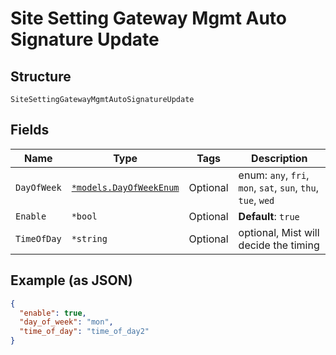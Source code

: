 
# Site Setting Gateway Mgmt Auto Signature Update

## Structure

`SiteSettingGatewayMgmtAutoSignatureUpdate`

## Fields

| Name | Type | Tags | Description |
|  --- | --- | --- | --- |
| `DayOfWeek` | [`*models.DayOfWeekEnum`](../../doc/models/day-of-week-enum.md) | Optional | enum: `any`, `fri`, `mon`, `sat`, `sun`, `thu`, `tue`, `wed` |
| `Enable` | `*bool` | Optional | **Default**: `true` |
| `TimeOfDay` | `*string` | Optional | optional, Mist will decide the timing |

## Example (as JSON)

```json
{
  "enable": true,
  "day_of_week": "mon",
  "time_of_day": "time_of_day2"
}
```


